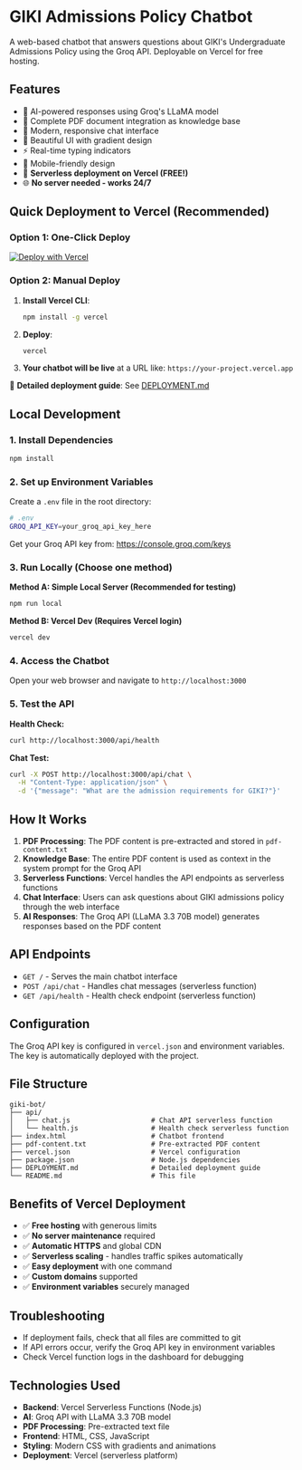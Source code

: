 # GIKI Admissions Policy Chatbot

A web-based chatbot that answers questions about GIKI's Undergraduate Admissions Policy using the Groq API. Deployable on Vercel for free hosting.

## Features

- 🤖 AI-powered responses using Groq's LLaMA model
- 📄 Complete PDF document integration as knowledge base
- 💬 Modern, responsive chat interface
- 🎨 Beautiful UI with gradient design
- ⚡ Real-time typing indicators
- 📱 Mobile-friendly design
- 🚀 **Serverless deployment on Vercel (FREE!)**
- 🌐 **No server needed - works 24/7**

## Quick Deployment to Vercel (Recommended)

### Option 1: One-Click Deploy
[![Deploy with Vercel](https://vercel.com/button)](https://vercel.com/new/clone?repository-url=https://github.com/yourusername/giki-admissions-chatbot)

### Option 2: Manual Deploy
1. **Install Vercel CLI**:
   ```bash
   npm install -g vercel
   ```

2. **Deploy**:
   ```bash
   vercel
   ```

3. **Your chatbot will be live** at a URL like: `https://your-project.vercel.app`

📖 **Detailed deployment guide**: See [DEPLOYMENT.md](DEPLOYMENT.md)

## Local Development

### 1. Install Dependencies

```bash
npm install
```

### 2. Set up Environment Variables

Create a `.env` file in the root directory:

```bash
# .env
GROQ_API_KEY=your_groq_api_key_here
```

Get your Groq API key from: https://console.groq.com/keys

### 3. Run Locally (Choose one method)

**Method A: Simple Local Server (Recommended for testing)**
```bash
npm run local
```

**Method B: Vercel Dev (Requires Vercel login)**
```bash
vercel dev
```

### 4. Access the Chatbot

Open your web browser and navigate to `http://localhost:3000`

### 5. Test the API

**Health Check:**
```bash
curl http://localhost:3000/api/health
```

**Chat Test:**
```bash
curl -X POST http://localhost:3000/api/chat \
  -H "Content-Type: application/json" \
  -d '{"message": "What are the admission requirements for GIKI?"}'
```

## How It Works

1. **PDF Processing**: The PDF content is pre-extracted and stored in `pdf-content.txt`
2. **Knowledge Base**: The entire PDF content is used as context in the system prompt for the Groq API
3. **Serverless Functions**: Vercel handles the API endpoints as serverless functions
4. **Chat Interface**: Users can ask questions about GIKI admissions policy through the web interface
5. **AI Responses**: The Groq API (LLaMA 3.3 70B model) generates responses based on the PDF content

## API Endpoints

- `GET /` - Serves the main chatbot interface
- `POST /api/chat` - Handles chat messages (serverless function)
- `GET /api/health` - Health check endpoint (serverless function)

## Configuration

The Groq API key is configured in `vercel.json` and environment variables. The key is automatically deployed with the project.

## File Structure

```
giki-bot/
├── api/
│   ├── chat.js                    # Chat API serverless function
│   └── health.js                  # Health check serverless function
├── index.html                     # Chatbot frontend
├── pdf-content.txt                # Pre-extracted PDF content
├── vercel.json                    # Vercel configuration
├── package.json                   # Node.js dependencies
├── DEPLOYMENT.md                  # Detailed deployment guide
└── README.md                      # This file
```

## Benefits of Vercel Deployment

- ✅ **Free hosting** with generous limits
- ✅ **No server maintenance** required
- ✅ **Automatic HTTPS** and global CDN
- ✅ **Serverless scaling** - handles traffic spikes automatically
- ✅ **Easy deployment** with one command
- ✅ **Custom domains** supported
- ✅ **Environment variables** securely managed

## Troubleshooting

- If deployment fails, check that all files are committed to git
- If API errors occur, verify the Groq API key in environment variables
- Check Vercel function logs in the dashboard for debugging

## Technologies Used

- **Backend**: Vercel Serverless Functions (Node.js)
- **AI**: Groq API with LLaMA 3.3 70B model
- **PDF Processing**: Pre-extracted text file
- **Frontend**: HTML, CSS, JavaScript
- **Styling**: Modern CSS with gradients and animations
- **Deployment**: Vercel (serverless platform)
